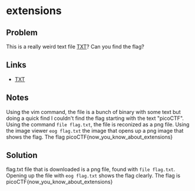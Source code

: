 # extensions

## Problem

This is a really weird text file [TXT](https://jupiter.challenges.picoctf.org/static/e7e5d188621ee705ceeb0452525412ef/flag.txt)? Can you find the flag?

## Links

* [TXT](https://jupiter.challenges.picoctf.org/static/e7e5d188621ee705ceeb0452525412ef/flag.txt)

## Notes

Using the vim command, the file is a bunch of binary with some text but doing a quick find I couldn't find the flag starting with the text "picoCTF".  Using the command `file flag.txt`, the file is reconized as a png file.  Using the image viewer `eog flag.txt` the image that opens up a png image that shows the flag.  The flag picoCTF{now_you_know_about_extensions}

## Solution

flag.txt file that is downloaded is a png file, found with `file flag.txt`.  Opening up the file with `eog flag.txt` shows the flag clearly.  The flag is picoCTF{now_you_know_about_extensions}

